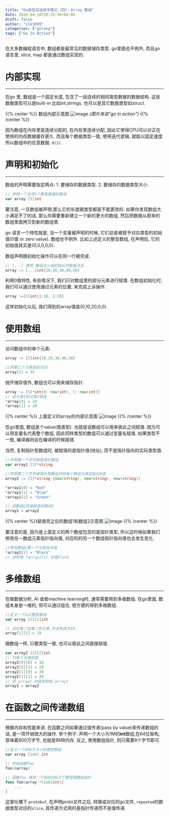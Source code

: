 ```yaml
---
title: "Go语言实战读书笔记（四）：Array 数组"
date: 2018-04-10T20:35:36+08:00
draft: false
author: "xlk3099"
categories: ["golang"]
tags: ["Go In Action"]
---
```


在大多数编程语言中, 数组都是最常见的数据储存类型.
go里面也不例外, 而且go语言里, slice, map 都是通过数组实现的.

# 内部实现

---
在go 里, 数组是一个固定长度, 包含了一段连续的相同类型数据的数据结构.
这些数据类型可以是built-in 比如int,strings, 也可以是其它数据类型如struct.

 {{% center %}}
 数组内部示意图
![image](https://user-images.githubusercontent.com/1768412/38557809-cda6037a-3d00-11e8-95f9-0c315fcc45cc.png)
 _(图片来自"go in action")_
 {{% /center %}}

因为数组在内存里是连续分配的, 在内存里连续分配, 因此它使得CPU可以对正在使用的内存数据缓存更久. 而且每个数据类型一致, 使用迭代逻辑, 就能以固定速度所以数组中的任意数据. `O(1)`.

# 声明和初始化

---

数组的声明需要指定两点: 1. 要储存的数据类型. 2. 要储存的数据类型大小.

```go
// 声明一个包含5个整型数据的数组
var array [5]int
```

要注意, 一旦数组被声明,那么它的长度跟类型都是不能更改的. 如果你发现数组大小满足不了的话, 那么你需要重新建立一个新的更大的数组, 然后把数据从原来的数组里面拷贝到新的数组里.

go 语言一个特性就是, 当一个变量被声明的时候, 它们总是被赋予对应类型的初始值(0值 or zero value). 数组也不例外. 比如上述定义的整型数组, 在声明后, 它的初始值其实是{0,0,0,0,0}.

数组声明跟初始化操作可以在同一行被完成.

```go
// [...] 表明 数组大小由初始化的数量决定.
array := [...]int{10,20,30,40,50}
```

利用0值特性, 有些情况下, 我们只对数组里的部分元素进行赋值. 在数组初始化时, 我们可以通过使用通过元素的位置, 来完成上诉操作.

```go
array :=[5]int{1:10, 2:20}
```

这样初始化以后, 我们得到的array值是{0,10,20,0,0}.

# 使用数组

---

访问数组中的单个元素:

```go
array := [5]int{10,20,30,40,50}

//把第三个元素值改为35
array[2] = 35
```

抛开储存值外, 数组也可以用来储存指针.

```go
array := [5]*int{0: new(int), 1: new(int)}
// 给元素1和元素2赋值
*array[0] = 10
*array[1] = 20
```

{{% center %}}
上面定义的array的内部示意图
![image](https://user-images.githubusercontent.com/1768412/38558753-ad3c544c-3d03-11e8-88ba-17bd0d124317.png)
{{% /center %}}

在go里面, 数组是个value(值类型). 也就是说数组可以用来彼此之间赋值. 因为可以用变量名代表整个数组, 因此同样类型的数组可以通过变量名赋值. 如果类型不一致, 编译器则会在编译的时候报错.

当然, 复制指针型数组时, 被赋值的是指针值(地址), 而不是指针指向的实际类型值.

```go
//声明第一个字符串型指针数组
var array1 [3]*string

//声明第二个字符串指针型数组并给每个数组元素初始化0值
array2 := [3]*string {new(string), new(string), new(string)}

*array1[0] = "Red"
*array1[1] = "Blue"
*array1[2] = "Green"

// 把数组2的值赋值给数组1
array1 = array2
```

{{% center %}}赋值完之后的数组1和数组2示意图
![image](https://user-images.githubusercontent.com/1768412/38559153-d3e91624-3d04-11e8-838a-018812570106.png)
{{% /center %}}

要注意的是, 因为是上面定义的两个数组包含的是指针类型, 所以这时候如果我们修改任一数组元素指针指向值, 对应的的另一个数组指针指向值也会发生变化.

```go
//修改数组1第一个元素指向值
*array1[1] = "Black"
// 这时候 *array2[1] 也是black
```

# 多维数组

---

在做数据分析, AI 或者machine learning时, 通常需要用到多维数组. 在go里面, 数组本身是一维的, 但可以通过组合, 很方便的得到多维数组.

```go
//定义一个2x2整型数组
var array [2][2]int

// 访问第二排第二列元素,并复制其为10
array[1][1] = 10
```

跟数组一样, 只要类型一致, 也可以彼此之间直接赋值.

```go
var array2 [2][2]int
// 为每个元素赋值
array2[0][0] = 10
array2[0][1] = 20
array2[1][0] = 30
array2[1][1] = 40
// 将 array2 的值复制给 array1
array1 = array2
```

# 在函数之间传递数组

---

根据内存和性能来讲, 在函数之间如果通过值传递(pass by value)来传递数组的话, 是一项开销很大的操作.
举个例子: 声明一个大小为1M的**int**数组,在64位架构,意味着800万字节, 也就是8MB内存.
反之, 使用数组指针, 则只需要8个字节即可.

```go
//定义一个100万大小的整型数组
var array [1e6] int

// 传给函数foo
foo(&array)

// 函数foo 接受一个指向100万个整型值数组指针
func foo(array *[1e6]int){
    ...
}
```

这里吐槽下 `protobuf`, 在声明proto文件之后, 转换成对应的go文件, `repeated`的数据类型对应的`slice`, 其传递方式用的是指针传递而不是值传递.